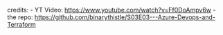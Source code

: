 credits: 
    - YT Video: https://www.youtube.com/watch?v=Ff0DoAmpv6w
    - the repo: https://github.com/binarythistle/S03E03---Azure-Devops-and-Terraform
    
